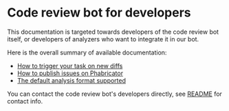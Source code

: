 # Code review bot for developers

This documentation is targeted towards developers of the code review bot itself, or developers of analyzers who want to integrate it in our bot.

Here is the overall summary of available documentation:

- [How to trigger your task on new diffs](trigger.md)
- [How to publish issues on Phabricator](publication.md)
- [The default analysis format supported](analysis_format.md)

You can contact the code review bot's developers directly, see [README](../README.md) for contact info.
